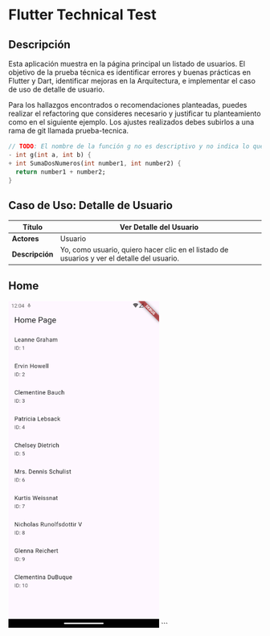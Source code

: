# Flutter Technical Test

## Descripción

Esta aplicación muestra en la página principal un listado de usuarios. El objetivo de la prueba técnica es identificar errores y buenas prácticas en Flutter y Dart, identificar mejoras en la Arquitectura, e implementar el caso de uso de detalle de usuario.

Para los hallazgos encontrados o recomendaciones planteadas, puedes realizar el refactoring que consideres necesario y justificar tu planteamiento como en el siguiente ejemplo. Los ajustes realizados debes subirlos a una rama de git llamada prueba-tecnica.

```dart
// TODO: El nombre de la función g no es descriptivo y no indica lo que hace la función
- int g(int a, int b) {
+ int SumaDosNumeros(int number1, int number2) {
  return number1 + number2;
}
```

## Caso de Uso: Detalle de Usuario

| Título          | Ver Detalle del Usuario                                                                     |
| --------------- | ------------------------------------------------------------------------------------------- |
| **Actores**     | Usuario                                                                                     |
| **Descripción** | Yo, como usuario, quiero hacer clic en el listado de usuarios y ver el detalle del usuario. |

## Home

<img src="assets/Screenshot_1718618648.png" alt="Descripción de la imagen" width="300"/>
```
